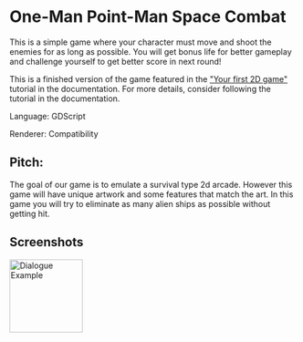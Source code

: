 # One-Man Point-Man Space Combat

This is a simple game where your character must move and shoot the enemies for as long as possible.
You will get bonus life for better gameplay and challenge yourself to get better score in next round!

This is a finished version of the game featured in the
["Your first 2D game"](https://docs.godotengine.org/en/latest/getting_started/first_2d_game/index.html)
tutorial in the documentation. For more details, consider following the tutorial in the documentation.

Language: GDScript

Renderer: Compatibility

## Pitch:
The goal of our game is to emulate a survival type 2d arcade. However this game will have unique artwork and some features that match the art. 
In this game you will try to eliminate as many alien ships as possible without getting hit.

## Screenshots

<img src="./game-gif.gif" alt="Dialogue Example" height="128"/>
